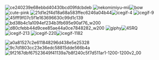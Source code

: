 
![ce240239e68ebbd40430bcd09fdcbdeb](https://github.com/user-attachments/assets/c8fc8aa0-0c24-4ef8-97b7-2afa326babaf)
![nekomimiyu-mii](https://github.com/user-attachments/assets/89bf235e-c359-46d5-95e1-7c4d307db311)![bow](https://github.com/user-attachments/assets/d2861ad9-da42-49a7-b104-ebd21731f9d5)
![cute-pink](https://github.com/user-attachments/assets/d31e4819-2aea-4f43-8b53-a094e094b8ca)
![21d1e2f4d18a68a583ffec6246a04b44](https://github.com/user-attachments/assets/d39d0faf-8bf2-4465-9046-35cbe824629a)![icegif-4](https://github.com/user-attachments/assets/5c2779a3-39a1-48a3-a480-7e5da1f33b9e)
![icegif-9](https://github.com/user-attachments/assets/9775d237-71bb-47f9-b59f-6f4b18ebd2f4)![45fff9f07c5f1e163696630c99d1c139](https://github.com/user-attachments/assets/54c11594-238a-4d7f-8281-2de2db1ea216)
![bd38b4c1a1094ef234b3fb695e90af76_w200](https://github.com/user-attachments/assets/4676c64d-aeec-4238-9ad0-0cf2941329c9)![d80cfebb44d9cee85ae44a0ce7848282_w200](https://github.com/user-attachments/assets/999ec817-e7eb-4505-b701-6708fdc7e0b5)
![giphy](https://github.com/user-attachments/assets/ff0c9ce1-2999-44a4-bb4e-cd0181ce3e61)![45RQ](https://github.com/user-attachments/assets/5058f257-fd86-4f70-8211-aad294bb83a0)![icegif-213](https://github.com/user-attachments/assets/594249ca-751e-4278-8a2e-7a37a8718fcc)
![icegif-220](https://github.com/user-attachments/assets/6231bf69-746c-41a1-83ff-283ad07f0a95)![icegif-1182](https://github.com/user-attachments/assets/338cf9a8-add7-4940-82a5-5725505e1679)

![a0a81527c2e611848296d438e5e25328](https://github.com/user-attachments/assets/c2cd96e4-0854-4706-b651-dcda3085dc41)![9c7d1803cc23e36edc58815dde566b4a](https://github.com/user-attachments/assets/d6d90d1a-ad8a-41a5-8941-79dded377780)
![9f2167dbf67523649f41139a7b8f240c5f7d511ar1-1200-1200v2_00](https://github.com/user-attachments/assets/197fcf6f-297f-4b32-80db-3a4a2d5a680f)





